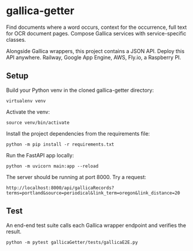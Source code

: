 # gallica-getter

Find documents where a word occurs, context for the occurrence, full text for OCR document pages. Compose Gallica services with service-specific classes.

Alongside Gallica wrappers, this project contains a JSON API. Deploy this API anywhere. Railway, Google App Engine, AWS, Fly.io, a Raspberry PI.

## Setup

Build your Python venv in the cloned gallica-getter directory:

```
virtualenv venv
```

Activate the venv:

```
source venv/bin/activate
```

Install the project dependencies from the requirements file:

```
python -m pip install -r requirements.txt
```

Run the FastAPI app locally:

```
python -m uvicorn main:app --reload
```

The server should be running at port 8000. Try a request:

```
http://localhost:8000/api/gallicaRecords?terms=portland&source=periodical&link_term=oregon&link_distance=20
```

## Test

An end-end test suite calls each Gallica wrapper endpoint and verifies the result.

```
python -m pytest gallicaGetter/tests/gallicaE2E.py
```
